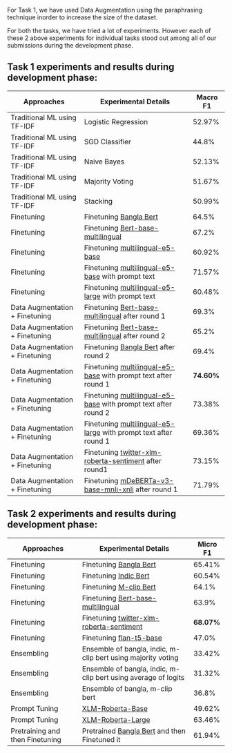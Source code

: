 For Task 1, we have used Data Augmentation using the paraphrasing technique inorder to increase the size of the dataset.

For both the tasks, we have tried a lot of experiments. However each of these 2 above experiments for individual tasks stood out among all of our submissions during the development phase.


## Task 1 experiments and results during development phase: 

| Approaches                     | Experimental Details                                            | Macro F1 |
|--------------------------------|-----------------------------------------------------------------|----------|
| Traditional ML using TF-IDF | Logistic Regression | 52.97% |
| Traditional ML using TF-IDF | SGD Classifier      | 44.8%  |
| Traditional ML using TF-IDF | Naive Bayes         | 52.13% |
| Traditional ML using TF-IDF | Majority Voting     | 51.67% |
| Traditional ML using TF-IDF | Stacking            | 50.99% |
| Finetuning                     | Finetuning [Bangla Bert](https://huggingface.co/sagorsarker/bangla-bert-base)                                          | 64.5%     |
| Finetuning                     | Finetuning [Bert-base-multilingual](https://huggingface.co/bert-base-multilingual-uncased)                               | 67.2%     |
| Finetuning                     | Finetuning [multilingual-e5-base](https://huggingface.co/intfloat/multilingual-e5-base)                                 | 60.92%    |
| Finetuning                     | Finetuning [multilingual-e5-base](https://huggingface.co/intfloat/multilingual-e5-base) with prompt text                | 71.57%    |
| Finetuning                     | Finetuning [multilingual-e5-large](https://huggingface.co/intfloat/multilingual-e5-large) with prompt text               | 60.48%    |
| Data Augmentation + Finetuning | Finetuning [Bert-base-multilingual](https://huggingface.co/bert-base-multilingual-uncased) after round 1                             | 69.3%     |
| Data Augmentation + Finetuning | Finetuning [Bert-base-multilingual](https://huggingface.co/bert-base-multilingual-uncased) after round 2                             | 65.2%     |
| Data Augmentation + Finetuning | Finetuning [Bangla Bert](https://huggingface.co/sagorsarker/bangla-bert-base) after round 2                                    | 69.4%     |
| Data Augmentation + Finetuning | Finetuning [multilingual-e5-base](https://huggingface.co/intfloat/multilingual-e5-base) with prompt text after round 1  | **74.60%**   |
| Data Augmentation + Finetuning | Finetuning [multilingual-e5-base](https://huggingface.co/intfloat/multilingual-e5-base) with prompt text after round 2  | 73.38%   |
| Data Augmentation + Finetuning | Finetuning [multilingual-e5-large](https://huggingface.co/intfloat/multilingual-e5-large) with prompt text after round 1 | 69.36%   |
| Data Augmentation + Finetuning | Finetuning [twitter-xlm-roberta-sentiment](https://huggingface.co/cardiffnlp/twitter-xlm-roberta-base-sentiment) after round1           | 73.15%   |
| Data Augmentation + Finetuning | Finetuning [mDeBERTa-v3-base-mnli-xnli](https://huggingface.co/MoritzLaurer/mDeBERTa-v3-base-mnli-xnli) after round 1             | 71.79%   |


## Task 2 experiments and results during development phase:

| Approaches                      | Experimental Details                                           | Micro F1 |
|---------------------------------|----------------------------------------------------------------|----------|
| Finetuning                      | Finetuning [Bangla Bert](https://huggingface.co/sagorsarker/bangla-bert-base)                                         | 65.41%   |
| Finetuning                      | Finetuning [Indic Bert](https://huggingface.co/ai4bharat/indic-bert)                                          | 60.54%   |
| Finetuning                      | Finetuning [M-clip Bert](https://huggingface.co/M-CLIP/M-BERT-Base-ViT-B)                                         | 64.1%    |
| Finetuning                      | Finetuning [Bert-base-multilingual](https://huggingface.co/bert-base-multilingual-uncased)                              | 63.9%    |
| Finetuning                      | Finetuning [twitter-xlm-roberta-sentiment](https://huggingface.co/cardiffnlp/twitter-xlm-roberta-base-sentiment)                       | **68.07%**   |
| Finetuning                      | Finetuning [flan-t5-base](https://huggingface.co/google/flan-t5-base)                                        | 47.0%     |
| Ensembling                      | Ensemble of bangla, indic, m-clip bert using majority voting   | 33.42%   |
| Ensembling                      | Ensemble of bangla, indic, m-clip bert using average of logits | 31.32%   |
| Ensembling                      | Ensemble of bangla, m-clip bert                                | 36.8%    |
| Prompt Tuning                   | [XLM-Roberta-Base](https://huggingface.co/xlm-roberta-base)                                                    | 49.62%   |
| Prompt Tuning                   | [XLM-Roberta-Large](https://huggingface.co/xlm-roberta-large)                                              | 63.46%   |
| Pretraining and then Finetuning | Pretrained [Bangla Bert](https://huggingface.co/sagorsarker/bangla-bert-base) and then Finetuned it                   | 61.94%   |
